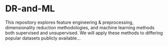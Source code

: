 # DR-and-ML
This repository explores feature engineering &amp; preprocessing, dimensionality reduction methodologies, and machine learning methods both supervised and unsupervised. We will apply these methods to differing popular datasets publicly available...
